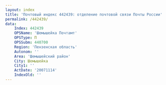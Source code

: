 ```yaml
---
layout: index
title: 'Почтовый индекс 442439: отделение почтовой связи Почты России'
permalink: /442439/
data:
    Index: 442439
    OPSName: 'Шемышейка Почтамт'
    OPSType: П
    OPSSubm: 440700
    Region: 'Пензенская область'
    Autonom: ''
    Area: 'Шемышейский район'
    City: Шемышейка
    City1: ''
    ActDate: '20071114'
    IndexOld: ''
---
```

